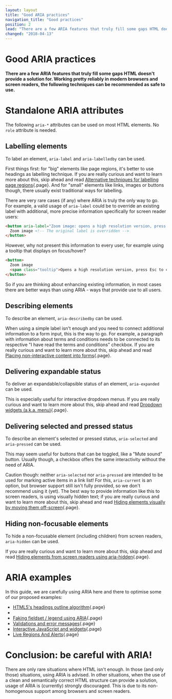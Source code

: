 ```yaml
---
layout: layout
title: "Good ARIA practices"
navigation_title: "Good practices"
position: 2
lead: "There are a few ARIA features that truly fill some gaps HTML doesn't provide a solution for. Working pretty reliably in modern browsers and screen readers, the following techniques can be recommended as safe to use."
changed: "2018-04-13"
---
```


# Good ARIA practices

**There are a few ARIA features that truly fill some gaps HTML doesn't provide a solution for. Working pretty reliably in modern browsers and screen readers, the following techniques can be recommended as safe to use.**

# Standalone ARIA attributes

The following `aria-*` attributes can be used on most HTML elements. No `role` attribute is needed.

## Labelling elements

To label an element, `aria-label` and `aria-labelledby` can be used.

First things first: for "big" elements like page regions, it's better to use headings as labelling technique. If you are really curious and want to learn more about this, skip ahead and read [Alternative techniques for labelling page regions](/examples/headings/alternative-techniques){.page}. And for "small" elements like links, images or buttons though, there usually exist traditional ways for labelling.

There are very rare cases (if any) where ARIA is truly the only way to go. For example, a valid usage of `aria-label` could be to override an existing label with additional, more precise information specifically for screen reader users:

```html
<button aria-label="Zoom image: opens a high resolution version, press Esc to close">
  Zoom image <!-- The original label is overridden -->
</button>
```

However, why not present this information to every user, for example using a tooltip that displays on focus/hover?

```html
<button>
  Zoom image
  <span class="tooltip">Opens a high resolution version, press Esc to close</span>
</button>
```

So if you are thinking about enhancing existing information, in most cases there are better ways than using ARIA - ways that provide use to all users.

## Describing elements

To describe an element, `aria-describedby` can be used.

When using a simple label isn't enough and you need to connect additional information to a form input, this is the way to go. For example, a paragraph with information about terms and conditions needs to be connected to its respective "I have read the terms and conditions" checkbox. If you are really curious and want to learn more about this, skip ahead and read [Placing non-interactive content into forms](/examples/forms/non-interactive-content-in-forms){.page}.

## Delivering expandable status

To deliver an expandable/collapsible status of an element, `aria-expanded` can be used.

This is especially useful for interactive dropdown menus. If you are really curious and want to learn more about this, skip ahead and read [Dropdown widgets (a.k.a. menu)](/examples/widgets/dropdown-widgets-a-k-a-menu-){.page}.

## Delivering selected and pressed status

To describe an element's selected or pressed status, `aria-selected` and `aria-pressed` can be used.

This may seem useful for buttons that can be toggled, like a "Mute sound" button. Usually though, a checkbox offers the same interactivity without the need of ARIA.

Caution though: neither `aria-selected` nor `aria-pressed` are intended to be used for marking active items in a link list! For this, `aria-current` is an option, but browser support still isn't fully provided, so we don't recommend using it (yet). The best way to provide information like this to screen readers, is using visually hidden text; if you are really curious and want to learn more about this, skip ahead and read [Hiding elements visually by moving them off-screen](/examples/hiding-elements/visually){.page}.

## Hiding non-focusable elements

To hide a non-focusable element (including children) from screen readers, `aria-hidden` can be used.

If you are really curious and want to learn more about this, skip ahead and read [Hiding elements from screen readers using aria-hidden](/examples/hiding-elements/from-screen-readers){.page}.

# ARIA examples

In this guide, we are carefully using ARIA here and there to optimise some of our proposed examples:

- [HTML5's headings outline algorithm](/examples/headings/html5-outline){.page}
- [](@page-81)
- [Faking fieldset / legend using ARIA](/examples/forms/faking-fieldset-legend-using-aria){.page}
- [Validations and error messages](/examples/forms/validations-and-error-messages){.page}
- [Interactive JavaScript and widgets](/examples/widgets){.page}
- [Live Regions And Alerts](/examples/live-regions-and-alerts){.page}

# Conclusion: be careful with ARIA!

There are only rare situations where HTML isn't enough. In those (and only those) situations, using ARIA is advised. In other situations, when the use of a clean and semantically correct HTML structure can provide a solution, usage of ARIA is (currently) strongly discouraged. This is due to its non-homogenous support among browsers and screen readers.